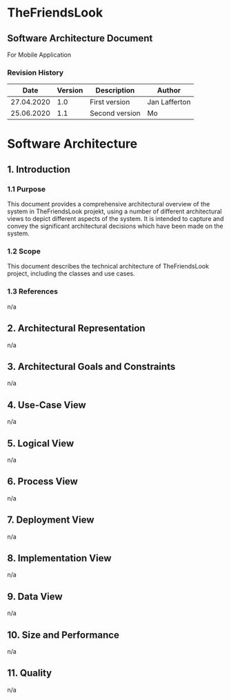 # TheFriendsLook

## Software Architecture Document
For Mobile Application

### Revision History

| Date | Version | Description | Author 
| --- | --- | --- | ---
| 27.04.2020 | 1.0 | First version | Jan Lafferton
| 25.06.2020 | 1.1 | Second version| Mo

# Software Architecture
## 1. Introduction
### 1.1 Purpose
This document provides a comprehensive architectural overview of the system in TheFriendsLook projekt, using a number of different architectural views to depict different aspects of the system. It is intended to capture and convey the significant architectural decisions which have been made on the system.

### 1.2 Scope
This document describes the technical architecture of TheFriendsLook project, including the classes and use cases.

### 1.3 References
n/a

## 2. Architectural Representation
n/a

## 3. Architectural Goals and Constraints
n/a

## 4. Use-Case View
n/a

## 5. Logical View
n/a

## 6. Process View
n/a

## 7. Deployment View
n/a

## 8. Implementation View
n/a

## 9. Data View
n/a

## 10. Size and Performance
n/a

## 11. Quality
n/a
